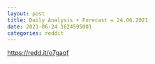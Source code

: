 ```yaml
--- 
layout: post 
title: Daily Analysis + Forecast = 24.06.2021 
date: 2021-06-24 1624595001 
categories: reddit 
--- 
```

https://redd.it/o7gaqf
